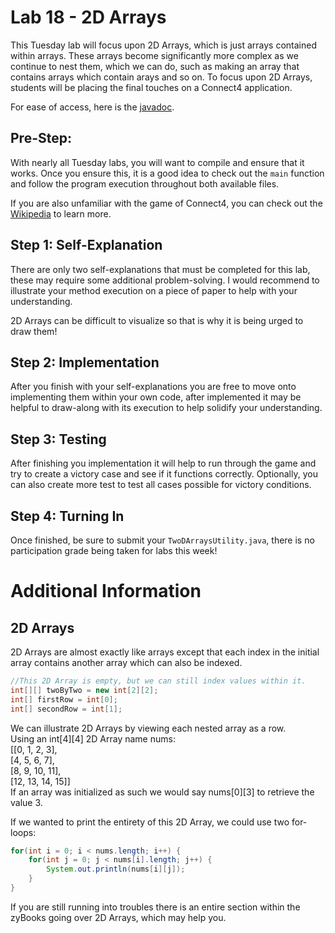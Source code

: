 # Lab 18 - 2D Arrays
This Tuesday lab will focus upon 2D Arrays, which is just arrays contained within arrays. These arrays become significantly more complex as we continue to nest them, which we can do, such as making an array that contains arrays which contain arays and so on. To focus upon 2D Arrays, students will be placing the final touches on a Connect4 application.

For ease of access, here is the [javadoc](https://www.cs.colostate.edu/~cs163/javadoc/lab18/package-summary.html).

## Pre-Step:
With nearly all Tuesday labs, you will want to compile and ensure that it works. Once you ensure this, it is a good idea to check out the `main` function and follow the program execution throughout both available files.

If you are also unfamiliar with the game of Connect4, you can check out the [Wikipedia](https://en.wikipedia.org/wiki/Connect_Four) to learn more.

## Step 1: Self-Explanation
There are only two self-explanations that must be completed for this lab, these may require some additional problem-solving. I would recommend to illustrate your method execution on a piece of paper to help with your understanding. 

2D Arrays can be difficult to visualize so that is why it is being urged to draw them!

## Step 2: Implementation
After you finish with your self-explanations you are free to move onto implementing them within your own code, after implemented it may be helpful to draw-along with its execution to help solidify your understanding.

## Step 3: Testing
After finishing you implementation it will help to run through the game and try to create a victory case and see if it functions correctly. Optionally, you can also create more test to test all cases possible for victory conditions.

## Step 4: Turning In
Once finished, be sure to submit your `TwoDArraysUtility.java`, there is no participation grade being taken for labs this week!

# Additional Information
## 2D Arrays
2D Arrays are almost exactly like arrays except that each index in the initial array contains another array which can also be indexed.
``` java
//This 2D Array is empty, but we can still index values within it.
int[][] twoByTwo = new int[2][2];
int[] firstRow = int[0];
int[] secondRow = int[1];
```
 
We can illustrate 2D Arrays by viewing each nested array as a row. \
Using an int[4][4] 2D Array name nums: \
[[0, 1, 2, 3],\
[4, 5, 6, 7],\
[8, 9, 10, 11],\
[12, 13, 14, 15]] \
If an array was initialized as such we would say nums[0][3] to retrieve the value 3.

If we wanted to print the entirety of this 2D Array, we could use two for-loops:
``` java
for(int i = 0; i < nums.length; i++) {
    for(int j = 0; j < nums[i].length; j++) {
        System.out.println(nums[i][j]);
    }
}
```

If you are still running into troubles there is an entire section within the zyBooks going over 2D Arrays, which may help you.
